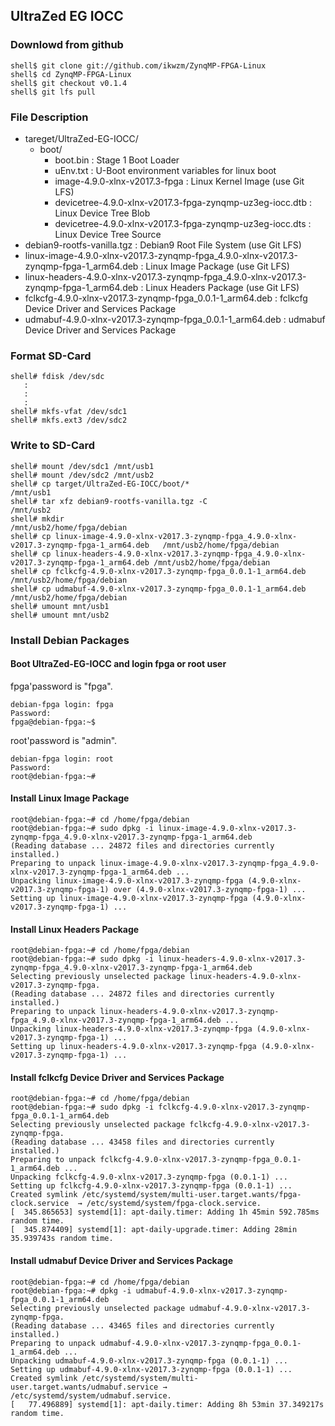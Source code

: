 ## UltraZed EG IOCC

### Downlowd from github

```
shell$ git clone git://github.com/ikwzm/ZynqMP-FPGA-Linux
shell$ cd ZynqMP-FPGA-Linux
shell$ git checkout v0.1.4
shell$ git lfs pull
```

### File Description

 * tareget/UltraZed-EG-IOCC/
   + boot/
     - boot.bin                                                    : Stage 1 Boot Loader
     - uEnv.txt                                                    : U-Boot environment variables for linux boot
     - image-4.9.0-xlnx-v2017.3-fpga                               : Linux Kernel Image       (use Git LFS)
     - devicetree-4.9.0-xlnx-v2017.3-fpga-zynqmp-uz3eg-iocc.dtb    : Linux Device Tree Blob   
     - devicetree-4.9.0-xlnx-v2017.3-fpga-zynqmp-uz3eg-iocc.dts    : Linux Device Tree Source
 * debian9-rootfs-vanilla.tgz                                      : Debian9 Root File System (use Git LFS)
 * linux-image-4.9.0-xlnx-v2017.3-zynqmp-fpga_4.9.0-xlnx-v2017.3-zynqmp-fpga-1_arm64.deb   : Linux Image Package      (use Git LFS)
 * linux-headers-4.9.0-xlnx-v2017.3-zynqmp-fpga_4.9.0-xlnx-v2017.3-zynqmp-fpga-1_arm64.deb : Linux Headers Package    (use Git LFS)
 * fclkcfg-4.9.0-xlnx-v2017.3-zynqmp-fpga_0.0.1-1_arm64.deb        : fclkcfg Device Driver and Services Package
 * udmabuf-4.9.0-xlnx-v2017.3-zynqmp-fpga_0.0.1-1_arm64.deb        : udmabuf Device Driver and Services Package
 
### Format SD-Card

````
shell# fdisk /dev/sdc
   :
   :
   :
shell# mkfs-vfat /dev/sdc1
shell# mkfs.ext3 /dev/sdc2
````

### Write to SD-Card

````
shell# mount /dev/sdc1 /mnt/usb1
shell# mount /dev/sdc2 /mnt/usb2
shell# cp target/UltraZed-EG-IOCC/boot/*                                  /mnt/usb1
shell# tar xfz debian9-rootfs-vanilla.tgz -C                              /mnt/usb2
shell# mkdir                                                              /mnt/usb2/home/fpga/debian
shell# cp linux-image-4.9.0-xlnx-v2017.3-zynqmp-fpga_4.9.0-xlnx-v2017.3-zynqmp-fpga-1_arm64.deb   /mnt/usb2/home/fpga/debian
shell# cp linux-headers-4.9.0-xlnx-v2017.3-zynqmp-fpga_4.9.0-xlnx-v2017.3-zynqmp-fpga-1_arm64.deb /mnt/usb2/home/fpga/debian
shell# cp fclkcfg-4.9.0-xlnx-v2017.3-zynqmp-fpga_0.0.1-1_arm64.deb        /mnt/usb2/home/fpga/debian
shell# cp udmabuf-4.9.0-xlnx-v2017.3-zynqmp-fpga_0.0.1-1_arm64.deb        /mnt/usb2/home/fpga/debian
shell# umount mnt/usb1
shell# umount mnt/usb2
````

### Install Debian Packages

#### Boot UltraZed-EG-IOCC and login fpga or root user

fpga'password is "fpga".

```
debian-fpga login: fpga
Password:
fpga@debian-fpga:~$
```

root'password is "admin".

```
debian-fpga login: root
Password:
root@debian-fpga:~#
```

#### Install Linux Image Package

```
root@debian-fpga:~# cd /home/fpga/debian
root@debian-fpga:~# sudo dpkg -i linux-image-4.9.0-xlnx-v2017.3-zynqmp-fpga_4.9.0-xlnx-v2017.3-zynqmp-fpga-1_arm64.deb
(Reading database ... 24872 files and directories currently installed.)
Preparing to unpack linux-image-4.9.0-xlnx-v2017.3-zynqmp-fpga_4.9.0-xlnx-v2017.3-zynqmp-fpga-1_arm64.deb ...
Unpacking linux-image-4.9.0-xlnx-v2017.3-zynqmp-fpga (4.9.0-xlnx-v2017.3-zynqmp-fpga-1) over (4.9.0-xlnx-v2017.3-zynqmp-fpga-1) ...
Setting up linux-image-4.9.0-xlnx-v2017.3-zynqmp-fpga (4.9.0-xlnx-v2017.3-zynqmp-fpga-1) ...
```

#### Install Linux Headers Package

```
root@debian-fpga:~# cd /home/fpga/debian
root@debian-fpga:~# sudo dpkg -i linux-headers-4.9.0-xlnx-v2017.3-zynqmp-fpga_4.9.0-xlnx-v2017.3-zynqmp-fpga-1_arm64.deb
Selecting previously unselected package linux-headers-4.9.0-xlnx-v2017.3-zynqmp-fpga.
(Reading database ... 24872 files and directories currently installed.)
Preparing to unpack linux-headers-4.9.0-xlnx-v2017.3-zynqmp-fpga_4.9.0-xlnx-v2017.3-zynqmp-fpga-1_arm64.deb ...
Unpacking linux-headers-4.9.0-xlnx-v2017.3-zynqmp-fpga (4.9.0-xlnx-v2017.3-zynqmp-fpga-1) ...
Setting up linux-headers-4.9.0-xlnx-v2017.3-zynqmp-fpga (4.9.0-xlnx-v2017.3-zynqmp-fpga-1) ...
```

#### Install fclkcfg Device Driver and Services Package

```
root@debian-fpga:~# cd /home/fpga/debian
root@debian-fpga:~# sudo dpkg -i fclkcfg-4.9.0-xlnx-v2017.3-zynqmp-fpga_0.0.1-1_arm64.deb
Selecting previously unselected package fclkcfg-4.9.0-xlnx-v2017.3-zynqmp-fpga.
(Reading database ... 43458 files and directories currently installed.)
Preparing to unpack fclkcfg-4.9.0-xlnx-v2017.3-zynqmp-fpga_0.0.1-1_arm64.deb ...
Unpacking fclkcfg-4.9.0-xlnx-v2017.3-zynqmp-fpga (0.0.1-1) ...
Setting up fclkcfg-4.9.0-xlnx-v2017.3-zynqmp-fpga (0.0.1-1) ...
Created symlink /etc/systemd/system/multi-user.target.wants/fpga-clock.service  → /etc/systemd/system/fpga-clock.service.
[  345.865653] systemd[1]: apt-daily.timer: Adding 1h 45min 592.785ms random time.
[  345.874409] systemd[1]: apt-daily-upgrade.timer: Adding 28min 35.939743s random time.
```

#### Install udmabuf Device Driver and Services Package

```
root@debian-fpga:~# cd /home/fpga/debian
root@debian-fpga:~# dpkg -i udmabuf-4.9.0-xlnx-v2017.3-zynqmp-fpga_0.0.1-1_arm64.deb
Selecting previously unselected package udmabuf-4.9.0-xlnx-v2017.3-zynqmp-fpga.
(Reading database ... 43465 files and directories currently installed.)
Preparing to unpack udmabuf-4.9.0-xlnx-v2017.3-zynqmp-fpga_0.0.1-1_arm64.deb ...
Unpacking udmabuf-4.9.0-xlnx-v2017.3-zynqmp-fpga (0.0.1-1) ...
Setting up udmabuf-4.9.0-xlnx-v2017.3-zynqmp-fpga (0.0.1-1) ...
Created symlink /etc/systemd/system/multi-user.target.wants/udmabuf.service → /etc/systemd/system/udmabuf.service.
[   77.496889] systemd[1]: apt-daily.timer: Adding 8h 53min 37.349217s random time.
```

